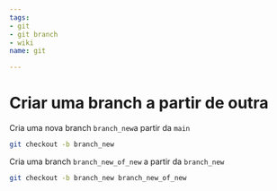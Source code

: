 ```yaml
---
tags:
- git
- git branch
- wiki
name: git

---
```

# Criar uma branch a partir de outra

Cria uma nova branch `branch_new`a partir da `main` 

```bash
git checkout -b branch_new
```

Cria uma branch `branch_new_of_new` a partir da `branch_new`

```bash
git checkout -b branch_new branch_new_of_new
```
